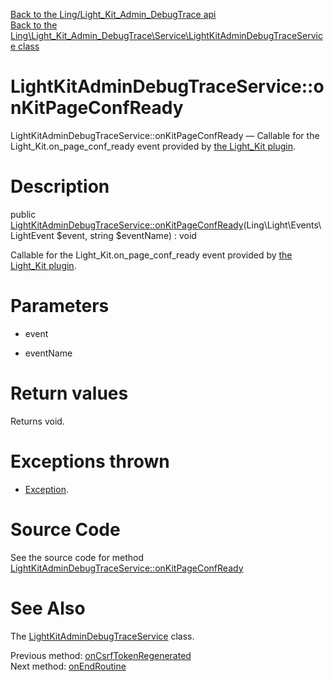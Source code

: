[Back to the Ling/Light_Kit_Admin_DebugTrace api](https://github.com/lingtalfi/Light_Kit_Admin_DebugTrace/blob/master/doc/api/Ling/Light_Kit_Admin_DebugTrace.md)<br>
[Back to the Ling\Light_Kit_Admin_DebugTrace\Service\LightKitAdminDebugTraceService class](https://github.com/lingtalfi/Light_Kit_Admin_DebugTrace/blob/master/doc/api/Ling/Light_Kit_Admin_DebugTrace/Service/LightKitAdminDebugTraceService.md)


LightKitAdminDebugTraceService::onKitPageConfReady
================



LightKitAdminDebugTraceService::onKitPageConfReady — Callable for the Light_Kit.on_page_conf_ready event provided by [the Light_Kit plugin](https://github.com/lingtalfi/Light_Kit).




Description
================


public [LightKitAdminDebugTraceService::onKitPageConfReady](https://github.com/lingtalfi/Light_Kit_Admin_DebugTrace/blob/master/doc/api/Ling/Light_Kit_Admin_DebugTrace/Service/LightKitAdminDebugTraceService/onKitPageConfReady.md)(Ling\Light\Events\LightEvent $event, string $eventName) : void




Callable for the Light_Kit.on_page_conf_ready event provided by [the Light_Kit plugin](https://github.com/lingtalfi/Light_Kit).




Parameters
================


- event

    

- eventName

    


Return values
================

Returns void.


Exceptions thrown
================

- [Exception](http://php.net/manual/en/class.exception.php).&nbsp;







Source Code
===========
See the source code for method [LightKitAdminDebugTraceService::onKitPageConfReady](https://github.com/lingtalfi/Light_Kit_Admin_DebugTrace/blob/master/Service/LightKitAdminDebugTraceService.php#L190-L214)


See Also
================

The [LightKitAdminDebugTraceService](https://github.com/lingtalfi/Light_Kit_Admin_DebugTrace/blob/master/doc/api/Ling/Light_Kit_Admin_DebugTrace/Service/LightKitAdminDebugTraceService.md) class.

Previous method: [onCsrfTokenRegenerated](https://github.com/lingtalfi/Light_Kit_Admin_DebugTrace/blob/master/doc/api/Ling/Light_Kit_Admin_DebugTrace/Service/LightKitAdminDebugTraceService/onCsrfTokenRegenerated.md)<br>Next method: [onEndRoutine](https://github.com/lingtalfi/Light_Kit_Admin_DebugTrace/blob/master/doc/api/Ling/Light_Kit_Admin_DebugTrace/Service/LightKitAdminDebugTraceService/onEndRoutine.md)<br>

